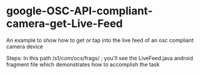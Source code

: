 # google-OSC-API-compliant-camera-get-Live-Feed
An example to show how to get or tap into the live feed of an osc compliant camera device

Steps:
In this path /s1/com/ocs/frags/ ; you'll see the LiveFeed.java android fragment file which demonstrates how to accomplish the task
